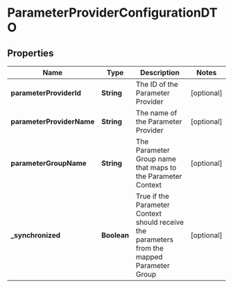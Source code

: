 # ParameterProviderConfigurationDTO

## Properties
Name | Type | Description | Notes
------------ | ------------- | ------------- | -------------
**parameterProviderId** | **String** | The ID of the Parameter Provider |  [optional]
**parameterProviderName** | **String** | The name of the Parameter Provider |  [optional]
**parameterGroupName** | **String** | The Parameter Group name that maps to the Parameter Context |  [optional]
**_synchronized** | **Boolean** | True if the Parameter Context should receive the parameters from the mapped Parameter Group |  [optional]
